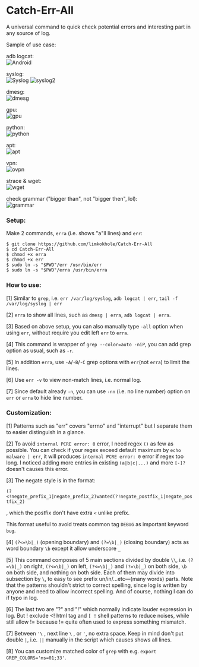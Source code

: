# Catch-Err-All
 A universal command to quick check potential errors and interesting part in any source of log.

Sample of use case:

 adb logcat:  
 ![Android](/images/sample_output1_android.png?raw=true "Sample output (Android)")

 syslog:  
 ![Syslog](/images/sample_output2_syslog.png?raw=true "Sample output (syslog 1)")
 ![syslog2](/images/sample_output3_syslog.png?raw=true "Sample output (syslog 2)")

  dmesg:  
 ![dmesg](/images/sample_output4_dmesg.png?raw=true "Sample output (dmesg)")

  gpu:  
 ![gpu](/images/sample_output5_gpu.png?raw=true "Sample output (gpu)")

  python:  
 ![python](/images/sample_output6_python.png?raw=true "Sample output (python)")

  apt:  
 ![apt](/images/sample_output7_apt.png?raw=true "Sample output (apt)")

  vpn:  
 ![ovpn](/images/sample_output8_ovpn.png?raw=true "Sample output (ovpn)")

 strace & wget:  
 ![wget](/images/sample_output9_strace_and_wget.png?raw=true "Sample output (strace & wget)")

 check grammar ("bigger than", not "bigger then", lol):   
 ![grammar](/images/sample_output10_check_grammar.png?raw=true "Sample output (check wrong grammar)")


### Setup:

Make 2 commands, `erra` (i.e. shows "a"ll lines) and `err`:

    $ git clone https://github.com/limkokhole/Catch-Err-All
    $ cd Catch-Err-All
    $ chmod +x erra
    $ chmod +x err
    $ sudo ln -s "$PWD"/err /usr/bin/err 
    $ sudo ln -s "$PWD"/erra /usr/bin/erra

### How to use:

[1] Similar to `grep`, i.e. `err /var/log/syslog`, `adb logcat | err`, `tail -f /var/log/syslog | err`  

[2] `erra` to show all lines, such as `dmesg | erra`, `adb logcat | erra`.  

[3] Based on above setup, you can also manually type `-all` option when using `err`, without require you edit left `err` to `erra`.  

[4] This command is wrapper of `grep --color=auto -niP`, you can add grep option as usual, such as `-r`.  

[5] In addition `erra`, use `-A`/`-B`/`-C` grep options with `err`(not `erra`) to limit the lines.  

[6] Use `err -v` to view non-match lines, i.e. normal log.  

[7] Since default already `-n`, you can use `-nn` (i.e. no line number) option on `err` or `erra` to hide line number.  

### Customization:

[1] Patterns such as "err" covers "errno" and "interrupt" but I separate them to easier distinguish in a glance. 

[2] To avoid `internal PCRE error: 0` error, I need regex `()` as few as possible. You can check if your regex exceed default maximum by `echo malware | err`, it will produces `internal PCRE error: 0` error if regex too long. I noticed adding more entries in existing `(a|b|c|...)` and more `[-]?` doesn't causes this error. 

[3] The negate style is in the format:

`(?<!negate_prefix_1|negate_prefix_2)wanted(?!negate_postfix_1|negate_postfix_2)`

, which the postfix don't have extra `<` unlike prefix.

This format useful to avoid treats common tag `DEBUG` as important keyword `bug`.

[4] `(?<=\b|_)` (opening boundary) and `(?=\b|_)` (closing boundary) acts as word boundary `\b` except it allow underscore `_`

[5] This command composes of 5 main sections divided by double `\\`, i.e. `(?=\b|_)` on right, `(?<=\b|_)` on left, `(?<=\b|_)` and `(?=\b|_)` on both side, `\b` on both side, and nothing on both side. Each of them may divide into subsection by `\`, to easy to see prefix un/in/...etc—(many words) parts. Note that the patterns shouldn't strict to correct spelling, since log is written by anyone and need to allow incorrect spelling. And of course, nothing I can do if typo in log.

[6] The last two are "?" and "!" which normally indicate louder expression in log. But ! exclude <! html tag and `[ !` shell patterns to reduce noises, while still allow != because != quite often used to express something mismatch.

[7] Between `'\` , next line `\` , or `'`, no extra space. Keep in mind don't put double `|`, i.e. `||` manually in the script which causes shows all lines.

[8] You can customize matched color of `grep` with e.g. `export GREP_COLORS='ms=01;33'`.

